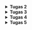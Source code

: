 <details>
<summary><b>Tugas 2</b></summary>

https://daffa-syafitra-tokofootballerjago.pbp.cs.ui.ac.id

1) Implementasi checklist – langkah demi langkah (versi saya)
1. Siapkan environment lokal
python -m venv venv && source venv/bin/activate (Windows: venv\Scripts\activate)
pip install django
2. Buat proyek & app
django-admin startproject config .
python manage.py startapp main
3. Registrasi app & konfigurasi dasar
Tambah "main" ke INSTALLED_APPS di config/settings.py.
Set LANGUAGE_CODE, TIME_ZONE, ALLOWED_HOSTS (tambahkan host PWS).
4. Routing URL
Di config/urls.py, arahkan path ke main.urls (pakai include).
Buat main/urls.py dan mapping path("", views.index, ...).
5. Views + Template (MTV)
Di main/views.py buat view index(request) yang membentuk context (misal nama app, nama, kelas).
Buat folder templates/main/index.html, render variabel dari context.
6. Static & template dirs
Pastikan TEMPLATES[0]['DIRS'] atau pakai struktur templates/.
(Opsional) siapkan STATIC_URL, STATICFILES_DIRS untuk CSS sederhana.
7. Model & migrasi (kalau butuh data)
Definisikan model di main/models.py.
python manage.py makemigrations && python manage.py migrate.
8. Cek lokal
python manage.py runserver → buka http://127.0.0.1:8000/ dan pastikan halaman tampil.
9. Versioning & repo
Inisialisasi git, commit perubahan penting (config, urls, views, templates, model).
10. Deploy ke PWS
Push ke repo yang dikaitkan ke PWS kamu, set ALLOWED_HOSTS ke domain PWS, jalankan collectstatic (jika pakai static), lalu uji URL PWS-mu.

2) bagan yang berisi request client ke web aplikasi berbasis Django
![alt text](<WhatsApp Image 2025-09-10 at 11.26.44_c6514c14.jpg>)

3) Peran settings.py pada proyek Django
settings.py adalah pusat konfigurasi:
1. INSTALLED_APPS (registrasi app), MIDDLEWARE, TEMPLATES, DATABASES.
2. STATIC/MEDIA (asset), ALLOWED_HOSTS/CSRF (keamanan & host deploy), TIME_ZONE/LANGUAGE_CODE.
3. Menyimpan SECRET_KEY dan pengaturan lain yang memengaruhi seluruh proyek.

4) Cara kerja migrasi database di Django
1. Ubah/definisikan model di models.py.
2. Jalankan python manage.py makemigrations → Django membuat berkas migrasi (riwayat skema).
3. Jalankan python manage.py migrate → menerapkan migrasi ke DB.
4. Setiap perubahan model → ulangi langkah 2–3. Riwayat migrasi membuat skema bisa berkembang aman dari waktu ke waktu.

5) Kenapa Django cocok jadi permulaan belajar pengembangan perangkat lunak? 
Open source (gratis & komunitas besar)
Ridiculously fast (cepat untuk dikembangkan)
Fully loaded (fitur bawaan lengkap: ORM, admin, auth, dll.)
Reassuringly secure (banyak proteksi keamanan bawaan)
Exceedingly scalable (siap untuk skala besar)
Incredibly versatile (serbaguna untuk berbagai jenis aplikasi)

6) Feedback untuk asdos
asdosnya udah baik dan sangat membantu saya yg kesusahan di tutorial 1 kemarin
</details>

<details>
<summary><b>Tugas 3</b></summary>

1. Mengapa perlu data delivery
   Agar frontend dan layanan lain bisa memakai data yang sama, memisahkan UI dari logic, memudahkan skalabilitas dan otomasi, serta membuat respons terstruktur yang mudah divalidasi dan di cache
   Di tugas ini aku buat endpoint products json, products xml, dan versi per id

2. XML vs JSON
   JSON lebih ringkas, mudah dipakai di JavaScript dan banyak SDK, tipe datanya langsung sesuai, dan parsing biasanya lebih cepat
   XML tetap berguna jika butuh skema ketat atau dokumen campuran
   Untuk CRUD produk, JSON lebih praktis

3. Fungsi is_valid pada Form Django
   Menjalankan validator, mengonversi tipe, mengisi cleaned data, dan menyiapkan pesan error
   Dipakai sebelum simpan agar data kotor ditolak, aman, dan pengguna dapat umpan balik

4. Mengapa perlu csrf_token pada form
   Server memeriksa token unik di setiap POST
   Tanpa token, permintaan ditolak 403 dan situs rentan CSRF

5. Langkah implementasi yang kulakukan
   – Setup proyek dan app, daftarkan app dan template dasar
   – Model Product berisi name, price, category choices, description, stock, thumbnail, is featured, lalu migrasi
   – ModelForm untuk Product dan halaman tambah produk dengan csrf token
   – View show main untuk identitas dan daftar, create product untuk proses form dengan is valid lalu simpan, show product untuk detail
   – Hapus increment views yang bikin error
   – Routing untuk halaman utama, tambah produk, dan detail
   – Endpoint json dan xml untuk semua produk dan per id
   – Uji tambah produk, pastikan tampil dan endpoint sesuai data di database

6. Asdos sudah membantu banyak di tutorial2
</details>
<details>
<summary><b>Tugas 4</b></summary>

1. Apa itu Django AuthenticationForm? Kelebihan dan kekurangan
   AuthenticationForm adalah form bawaan untuk login yang memvalidasi username dan password lewat auth backend Django.
   Kelebihan: siap pakai, aman karena pakai hashing Django, pesan error standar rapi.
   Kekurangan: tampilan polos, kustomisasi flow terbatas (misal login pakai email), tidak ada throttling atau lockout bawaan.

2. Perbedaan autentikasi dan otorisasi serta implementasinya di Django
   Autentikasi = verifikasi identitas pengguna. Implementasi: authenticate, login, logout, request.user, user.is\authenticated.
   Otorisasi = cek hak akses setelah terautentikasi. Implementasi: permissions dan groups (user.has\perm), decorator login\required dan permission\required, flag staff dan superuser.

3. Kelebihan dan kekurangan session dan cookies untuk state
   Cookies: kelebihan ringan dan tidak perlu storage server; kekurangan mudah dibaca atau diubah klien jika tidak diamankan, ukuran terbatas, tidak cocok data sensitif.
   Session: kelebihan data disimpan di server sehingga lebih aman dan bisa lebih besar; kekurangan butuh storage server dan manajemen kedaluwarsa, ada overhead skalabilitas.

4. Apakah cookies aman secara default dan bagaimana Django menangani
   Tidak otomatis aman. Risiko: XSS, sniffing pada koneksi tanpa HTTPS, CSRF, pelacakan lintas situs.
   Penanganan Django: aktifkan CSRF middleware dan gunakan csrf\token pada form; gunakan flag HttpOnly, Secure, dan SameSite pada session cookie dan CSRF cookie; gunakan HTTPS; bisa pakai signed cookie untuk menjaga integritas nilai.

5. Cara mengimplementasikan checklist secara step-by-step
   Inisialisasi proyek dan app, daftarkan app di INSTALLED\APPS dan set ALLOWED\HOSTS
   Atur routing di config/urls.py dan main/urls.py
   Buat model Product lalu makemigrations dan migrate
   Buat ModelForm dan template form yang menyertakan csrf
   Implementasi views show\main, show\product, create\product
   Buat endpoint JSON dan XML (semua dan per id)
   Uji lokal halaman dan endpoint
   Deploy ke PWS dengan ALLOWED\HOSTS yang benar

</details>

<details>
<summary><b>Tugas 5</b></summary>

1. Saat sebuah elemen HTML cocok dengan banyak aturan CSS, browser menentukan gaya akhir berdasarkan kombinasi specificity dan urutan kemunculan aturan. Deklarasi dengan tanda penting menggunakan !important berada pada prioritas tertinggi, diikuti gaya inline yang ditulis langsung pada elemen. Setelah itu barulah skor spesifisitas bekerja, selector berbasis ID lebih kuat daripada selector berbasis kelas, atribut, atau pseudo class, dan semuanya lebih kuat daripada selector berbasis tipe elemen atau pseudo element. Kombinator tidak menambah skor. Jika dua aturan memiliki kekuatan yang sama, aturan yang muncul lebih akhir di sumber CSS yang digunakan akan menang. Prinsip praktisnya adalah menghindari pemakaian !important kecuali keadaan darurat, gunakan struktur stylesheet yang rapi agar aturan yang diinginkan secara alami mengalahkan aturan lain, dan pahami bahwa ID mengalahkan kelas, lalu kelas mengalahkan selector tipe.

2. Responsive design penting karena memastikan tampilan, keterbacaan, serta interaksi tetap nyaman di berbagai ukuran layar, mulai dari ponsel hingga desktop. Pengguna tidak perlu melakukan zoom atau menggulir ke samping, tombol tetap mudah disentuh, dan konten tersusun ulang agar tetap enak dilihat. Dampaknya terasa pada pengalaman pengguna, performa, dan peringkat mesin pencari, sebab situs yang ramah seluler biasanya dinilai lebih baik. Contoh yang sudah menerapkan desain responsif adalah Tokopedia, di mana grid produk bergeser dari satu kolom di ponsel menjadi beberapa kolom di tablet atau desktop, dan navigasi berubah menjadi menu hamburger pada layar sempit. Contoh yang belum responsif adalah situs Berkshire Hathaway yang mempertahankan tampilan lawas berlebar tetap, sehingga pada ponsel tampak mengecil, tidak proporsional, dan mengharuskan pengguna menggulir horizontal, kondisi ini jelas menurunkan kenyamanan dan konversi.

3. Margin, border, dan padding adalah tiga komponen dalam box model. Margin adalah ruang di luar kotak elemen yang memisahkan elemen dari elemen lain. Border adalah garis yang mengelilingi kotak elemen. Padding adalah ruang di dalam kotak elemen yang memisahkan konten dari bordernya. Dalam praktik, margin dipakai untuk memberi jarak antar komponen pada halaman, border memberi batas visual agar elemen terlihat tegas, dan padding memastikan konten tidak mepet ke tepi. Dengan memahami peran ketiganya, kita bisa menata tata letak yang lapang, rapi, dan mudah dibaca tanpa menambah elemen pembungkus.

4. Flexbox dan Grid adalah dua sistem tata letak modern yang saling melengkapi. Flexbox cocok untuk tata letak satu dimensi, baris atau kolom, dengan kontrol perataan, distribusi ruang, dan pembungkusan item saat layar mengecil. Ia sangat berguna untuk navbar, deretan tombol, serta pemusatan konten secara vertikal atau horizontal. CSS Grid cocok untuk tata letak dua dimensi, baris dan kolom sekaligus, sehingga ideal untuk galeri dan katalog produk, juga halaman yang kompleks. Dengan Grid, jumlah kolom dapat menyesuaikan lebar layar, jarak antar item konsisten, dan area tampilan bisa diatur lebih sistematis. Ringkasnya, gunakan Flexbox untuk susunan linear yang fleksibel, gunakan Grid ketika membutuhkan kanvas dua dimensi yang lebih terstruktur.

5. Implementasi checklist saya mulai dari sisi logika aplikasi, yaitu menambahkan fitur edit dan hapus produk. Saya menambahkan rute untuk edit dan delete, lalu menulis dua fungsi view yang mewajibkan pengguna login. Untuk fitur edit, saya mengambil objek produk berdasarkan identitasnya, mengikatnya ke form produk, kemudian pada pengiriman yang valid saya simpan perubahan, menampilkan pesan sukses, dan mengarahkan kembali ke halaman utama. Untuk fitur delete, saya menampilkan halaman konfirmasi sederhana, jika pengguna menekan tombol hapus maka produk dihapus dan aplikasi kembali ke daftar dengan pesan sukses. Pada tampilan kartu produk, saya menambahkan dua tombol, satu menuju halaman edit dan satu lagi berupa form penghapusan kecil agar alur kerja cepat. Setelah CRUD berfungsi, saya melakukan kustomisasi tampilan pada halaman login, register, tambah produk, edit produk, dan detail produk, saya menyatukan gaya form agar konsisten, menggunakan latar gelap, teks kontras, sudut membulat, dan efek fokus yang jelas. Untuk halaman daftar produk, saya menggunakan susunan grid yang responsif, jumlah kolom menyesuaikan lebar layar, setiap kartu berisi gambar bila tersedia, nama, harga, deskripsi singkat, serta tombol edit dan hapus. Saya juga menambahkan empty state, jika belum ada produk maka pengguna melihat ilustrasi dan pesan bahwa belum ada produk yang terdaftar beserta ajakan untuk menambahkan produk pertama. Navigasi saya buat responsif, di desktop menu tampil penuh, sementara di ponsel menu disederhanakan, dan navbar hanya ditampilkan setelah login menggunakan kondisi pada template sehingga halaman publik tetap bersih. Terakhir, saya menguji tampilan pada beberapa lebar layar untuk memastikan tidak ada overflow, pergeseran tata letak yang mengganggu, atau elemen yang saling bertabrakan, hasilnya alur CRUD terasa mulus dan antarmuka nyaman digunakan pada perangkat apa pun.

</details>
